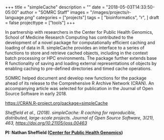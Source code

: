 +++
title = "simpleCache"
description = ""
date = "2018-05-03T14:33:50-05:00"
author = "SOMRC Staff"
images = "/images/projects/r-language.png"
categories = ["projects"]
tags = [
  "bioinformatics",
  "r",
]
draft = false
projecttype = ["tools"]
+++

In partnership with researchers in the Center for Public Health Genomics, School of Medicine Research Computing has contributed to the development of a novel package for computationally efficient caching and loading of data in R. simpleCache provides an interface to a series of functions to store and retrieve cached objects, including in the context batch processing or HPC environments. The package further extends base R functionality of saving and loading external representations of objects by enabling caching to pre-defined directories and timed cache operations.

SOMRC helped document and develop new functions for the package ahead of its release to the Comprehensive R Archive Network (CRAN). An accompanying article was selected for publication in the Journal of Open Source Software in early 2018.

<https://CRAN.R-project.org/package=simpleCache>

*Sheffield et al., (2018). simpleCache: R caching for reproducible, distributed, large-scale projects. Journal of Open Source Software, 3(21), 463, https://doi.org/10.21105/joss.00463*

**PI: Nathan Sheffield ([Center for Public Health Genomics](https://med.virginia.edu/cphg/))**
